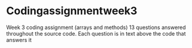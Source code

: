 # Codingassignmentweek3
Week 3 coding assignment (arrays and methods)
13 questions answered throughout the source code. Each question is in text above the code that answers it
